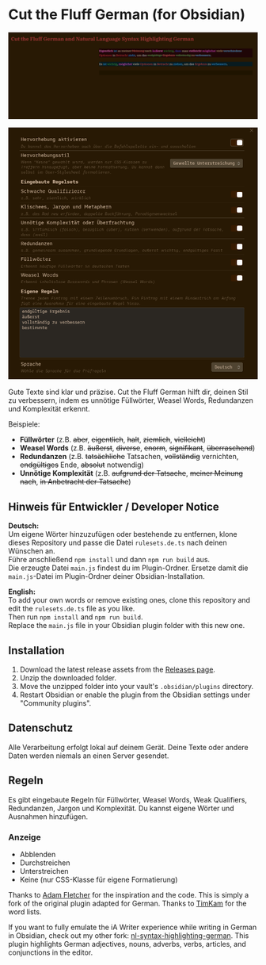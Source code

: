 # Cut the Fluff German (for Obsidian)

![Screenshot](assets/img.png)

![Screenshot](assets/img2.png)

Gute Texte sind klar und präzise. Cut the Fluff German hilft dir, deinen Stil zu verbessern, indem es unnötige Füllwörter, Weasel Words, Redundanzen und Komplexität erkennt.

Beispiele:

* **Füllwörter** (z.B. ~~aber~~, ~~eigentlich~~, ~~halt~~, ~~ziemlich~~, ~~vielleicht~~)
* **Weasel Words** (z.B. ~~äußerst~~, ~~diverse~~, ~~enorm~~, ~~signifikant~~, ~~überraschend~~)
* **Redundanzen** (z.B. ~~tatsächliche~~ Tatsachen, ~~vollständig~~ vernichten, ~~endgültiges~~ Ende, ~~absolut~~ notwendig)
* **Unnötige Komplexität** (z.B. ~~aufgrund der Tatsache~~, ~~meiner Meinung nach~~, ~~in Anbetracht der Tatsache~~)

## Hinweis für Entwickler / Developer Notice

**Deutsch:**  
Um eigene Wörter hinzuzufügen oder bestehende zu entfernen, klone dieses Repository und passe die Datei `rulesets.de.ts` nach deinen Wünschen an.  
Führe anschließend `npm install` und dann `npm run build` aus.  
Die erzeugte Datei `main.js` findest du im Plugin-Ordner. Ersetze damit die `main.js`-Datei im Plugin-Ordner deiner Obsidian-Installation.

**English:**  
To add your own words or remove existing ones, clone this repository and edit the `rulesets.de.ts` file as you like.  
Then run `npm install` and `npm run build`.  
Replace the `main.js` file in your Obsidian plugin folder with this new one.

## Installation

1. Download the latest release assets from the [Releases page](https://github.com/n12k0/obsidian-cut-the-fluff-german/releases).
2. Unzip the downloaded folder.
3. Move the unzipped folder into your vault's `.obsidian/plugins` directory.
4. Restart Obsidian or enable the plugin from the Obsidian settings under "Community plugins".

## Datenschutz

Alle Verarbeitung erfolgt lokal auf deinem Gerät. Deine Texte oder andere Daten werden niemals an einen Server gesendet.

## Regeln

Es gibt eingebaute Regeln für Füllwörter, Weasel Words, Weak Qualifiers, Redundanzen, Jargon und Komplexität. Du kannst eigene Wörter und Ausnahmen hinzufügen.

### Anzeige

* Abblenden
* Durchstreichen
* Unterstreichen
* Keine (nur CSS-Klasse für eigene Formatierung)

Thanks to [Adam Fletcher](https://github.com/adamfletcher/obsidian-cut-the-fluff) for the inspiration and the code. This is simply a fork of the original plugin adapted for German.
Thanks to [TimKam](https://github.com/TimKam) for the word lists.

If you want to fully emulate the iA Writer experience while writing in German in Obsidian, check out my other fork: [nl-syntax-highlighting-german](https://github.com/n12k0/nl-syntax-highlighting-german). This plugin highlights German adjectives, nouns, adverbs, verbs, articles, and conjunctions in the editor.
